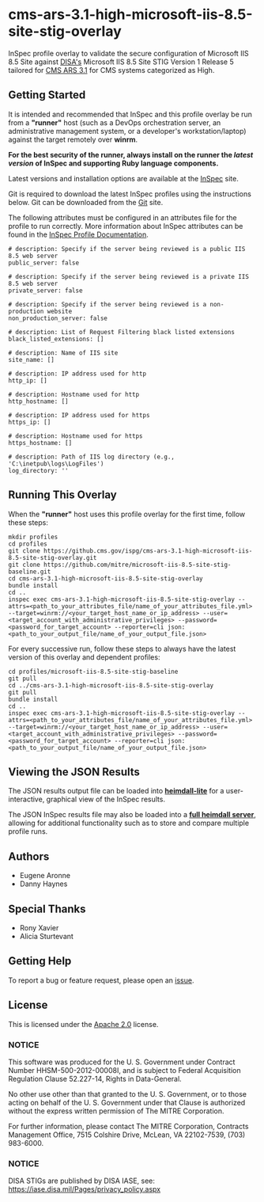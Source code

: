 # cms-ars-3.1-high-microsoft-iis-8.5-site-stig-overlay
InSpec profile overlay to validate the secure configuration of Microsoft IIS 8.5 Site against [DISA's](https://iase.disa.mil/stigs/Pages/index.aspx) Microsoft IIS 8.5 Site STIG Version 1 Release 5 tailored for [CMS ARS 3.1](https://www.cms.gov/Research-Statistics-Data-and-Systems/CMS-Information-Technology/InformationSecurity/Info-Security-Library-Items/ARS-31-Publication.html) for CMS systems categorized as High.

## Getting Started  
It is intended and recommended that InSpec and this profile overlay be run from a __"runner"__ host (such as a DevOps orchestration server, an administrative management system, or a developer's workstation/laptop) against the target remotely over __winrm__.

__For the best security of the runner, always install on the runner the _latest version_ of InSpec and supporting Ruby language components.__ 

Latest versions and installation options are available at the [InSpec](http://inspec.io/) site.

Git is required to download the latest InSpec profiles using the instructions below. Git can be downloaded from the [Git](https://git-scm.com/book/en/v2/Getting-Started-Installing-Git) site. 

The following attributes must be configured in an attributes file for the profile to run correctly. More information about InSpec attributes can be found in the [InSpec Profile Documentation](https://www.inspec.io/docs/reference/profiles/).

```
# description: Specify if the server being reviewed is a public IIS 8.5 web server
public_server: false

# description: Specify if the server being reviewed is a private IIS 8.5 web server
private_server: false

# description: Specify if the server being reviewed is a non-production website
non_production_server: false

# description: List of Request Filtering black listed extensions
black_listed_extensions: []

# description: Name of IIS site
site_name: []

# description: IP address used for http
http_ip: []

# description: Hostname used for http
http_hostname: [] 
    
# description: IP address used for https
https_ip: []

# description: Hostname used for https
https_hostname: []

# description: Path of IIS log directory (e.g., 'C:\inetpub\logs\LogFiles')
log_directory: ''
```

## Running This Overlay
When the __"runner"__ host uses this profile overlay for the first time, follow these steps: 

```
mkdir profiles
cd profiles
git clone https://github.cms.gov/ispg/cms-ars-3.1-high-microsoft-iis-8.5-site-stig-overlay.git
git clone https://github.com/mitre/microsoft-iis-8.5-site-stig-baseline.git
cd cms-ars-3.1-high-microsoft-iis-8.5-site-stig-overlay
bundle install
cd ..
inspec exec cms-ars-3.1-high-microsoft-iis-8.5-site-stig-overlay --attrs=<path_to_your_attributes_file/name_of_your_attributes_file.yml> --target=winrm://<your_target_host_name_or_ip_address> --user=<target_account_with_administrative_privileges> --password=<password_for_target_account> --reporter=cli json:<path_to_your_output_file/name_of_your_output_file.json> 
```

For every successive run, follow these steps to always have the latest version of this overlay and dependent profiles:

```
cd profiles/microsoft-iis-8.5-site-stig-baseline
git pull
cd ../cms-ars-3.1-high-microsoft-iis-8.5-site-stig-overlay
git pull
bundle install
cd ..
inspec exec cms-ars-3.1-high-microsoft-iis-8.5-site-stig-overlay --attrs=<path_to_your_attributes_file/name_of_your_attributes_file.yml> --target=winrm://<your_target_host_name_or_ip_address> --user=<target_account_with_administrative_privileges> --password=<password_for_target_account> --reporter=cli json:<path_to_your_output_file/name_of_your_output_file.json> 
```

## Viewing the JSON Results

The JSON results output file can be loaded into __[heimdall-lite](https://mitre.github.io/heimdall-lite/)__ for a user-interactive, graphical view of the InSpec results. 

The JSON InSpec results file may also be loaded into a __[full heimdall server](https://github.com/mitre/heimdall)__, allowing for additional functionality such as to store and compare multiple profile runs.

## Authors
* Eugene Aronne
* Danny Haynes

## Special Thanks
* Rony Xavier
* Alicia Sturtevant

## Getting Help
To report a bug or feature request, please open an [issue](https://github.cms.gov/ispg/cms-ars-3.1-high-microsoft-iis-8.5-site-stig-overlay/issues/new).

## License
This is licensed under the [Apache 2.0](https://www.apache.org/licenses/LICENSE-2.0) license. 

### NOTICE  

This software was produced for the U. S. Government under Contract Number HHSM-500-2012-00008I, and is subject to Federal Acquisition Regulation Clause 52.227-14, Rights in Data-General.  

No other use other than that granted to the U. S. Government, or to those acting on behalf of the U. S. Government under that Clause is authorized without the express written permission of The MITRE Corporation.

For further information, please contact The MITRE Corporation, Contracts Management Office, 7515 Colshire Drive, McLean, VA  22102-7539, (703) 983-6000.

### NOTICE
DISA STIGs are published by DISA IASE, see: https://iase.disa.mil/Pages/privacy_policy.aspx
